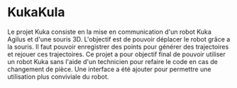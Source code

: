 # KukaKula
Le projet Kuka consiste en la mise en communication d'un robot Kuka Agilus et d'une souris 3D.
L'objectif est de pouvoir déplacer le robot grâce a la souris. Il faut pouvoir enregistrer des points pour générer des trajectoires et rejouer ces trajectoires.
Ce projet a pour objectif final de pouvoir  utiliser un robot Kuka sans l'aide d'un technicien pour refaire le code en cas de changement de pièce.
Une interface a été ajouter pour permettre une utilisation plus conviviale du robot.
